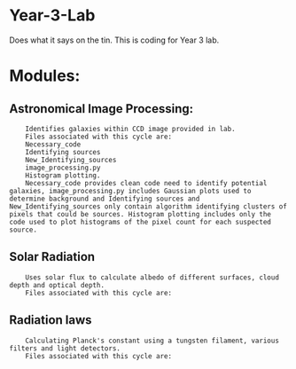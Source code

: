 # Year-3-Lab


Does what it says on the tin.
This is coding for Year 3 lab. 

# Modules:

## Astronomical Image Processing:
        Identifies galaxies within CCD image provided in lab.
        Files associated with this cycle are: 
        Necessary_code 
        Identifying sources 
        New_Identifying_sources 
        image_processing.py
        Histogram plotting.
        Necessary_code provides clean code need to identify potential galaxies, image_processing.py includes Gaussian plots used to determine background and Identifying sources and New_Identifying_sources only contain algorithm identifying clusters of pixels that could be sources. Histogram plotting includes only the code used to plot histograms of the pixel count for each suspected source.

## Solar Radiation
        Uses solar flux to calculate albedo of different surfaces, cloud depth and optical depth.
        Files associated with this cycle are:

## Radiation laws
        Calculating Planck's constant using a tungsten filament, various filters and light detectors.
        Files associated with this cycle are:
        
